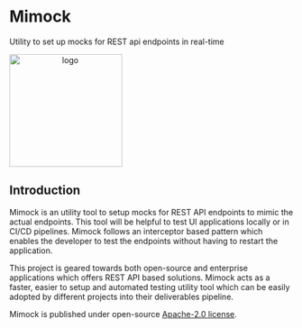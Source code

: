 # Mimock

Utility to set up mocks for REST api endpoints in real-time

<img src="https://user-images.githubusercontent.com/47709856/154523128-e9c45f11-b1a6-4dcc-8064-75f6c5af4a43.svg" alt="logo" style="width:200px;text-align:center;"/>

## Introduction

Mimock is an utility tool to setup mocks for REST API endpoints to mimic the actual endpoints. This tool will be helpful to test UI applications locally or in CI/CD pipelines. Mimock follows an interceptor based pattern which enables the developer to test the endpoints without having to restart the application.

This project is geared towards both open-source and enterprise applications which offers REST API based solutions. Mimock acts as a faster, easier to setup and automated testing utility tool which can be easily adopted by different projects into their deliverables pipeline.

Mimock is published under open-source [Apache-2.0 license](LICENSE).
